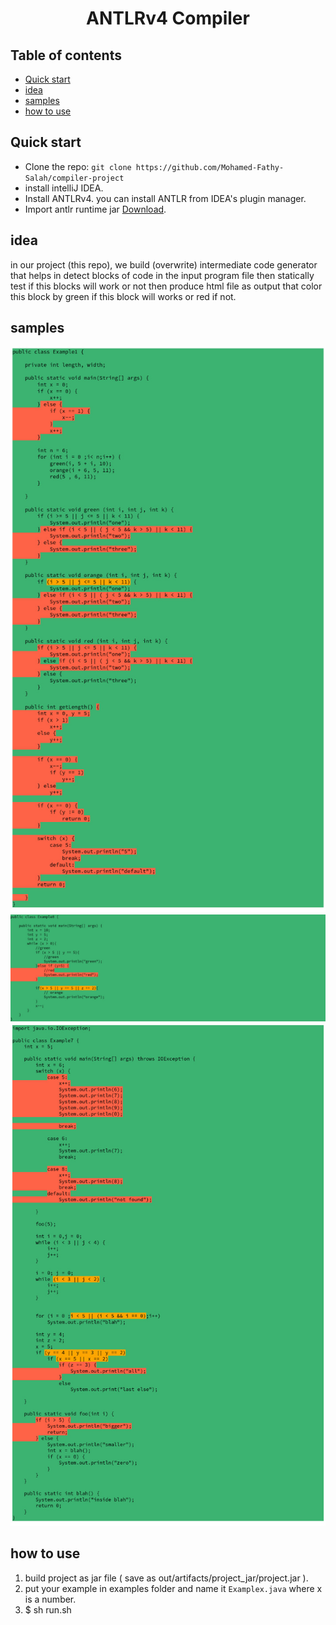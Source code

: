 <h1 align="center">ANTLRv4 Compiler</h1>

## Table of contents

- [Quick start](#Quick-start)
- [idea](#idea)
- [samples](#samples)
- [how to use](#how-to-use)


## Quick start
- Clone the repo: `git clone https://github.com/Mohamed-Fathy-Salah/compiler-project`
- install intelliJ IDEA.
- Install ANTLRv4. you can install ANTLR from IDEA's plugin manager.
- Import antlr runtime jar [Download](https://repo1.maven.org/maven2/org/antlr/antlr4/4.9.3/antlr4-4.9.3-complete.jar).
## idea
in our project (this repo), we build (overwrite) intermediate code generator that helps in detect blocks of code in the input program file then statically test if this blocks will work or not then produce html file as output that color this block by green if this block will works or red if not.

## samples
![sample1](samples/sample1.jfif)
![sample2](samples/sample2.jfif)
![sample1](samples/sample3.jfif)

## how to use
1. build project as jar file ( save as out/artifacts/project_jar/project.jar ).
2. put your example in examples folder and name it `Examplex.java` where x is a number.
3. $ sh run.sh
